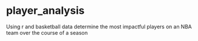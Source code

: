# player_analysis
Using r and basketball data determine the most impactful players on an NBA team over the course of a season
